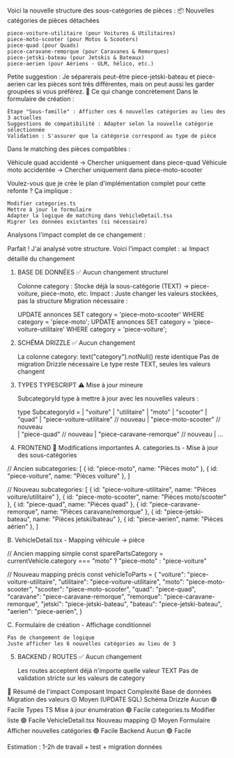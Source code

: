 
Voici la nouvelle structure des sous-catégories de pièces :
📦 Nouvelles catégories de pièces détachées

    piece-voiture-utilitaire (pour Voitures & Utilitaires)
    piece-moto-scooter (pour Motos & Scooters)
    piece-quad (pour Quads)
    piece-caravane-remorque (pour Caravanes & Remorques)
    piece-jetski-bateau (pour Jetskis & Bateaux)
    piece-aerien (pour Aériens - ULM, hélico, etc.)

Petite suggestion : Je séparerais peut-être piece-jetski-bateau et piece-aerien car les pièces sont très différentes, mais on peut aussi les garder groupées si vous préférez.
🔄 Ce qui change concrètement
Dans le formulaire de création :

    Étape "Sous-famille" : Afficher ces 6 nouvelles catégories au lieu des 3 actuelles
    Suggestions de compatibilité : Adapter selon la nouvelle catégorie sélectionnée
    Validation : S'assurer que la catégorie correspond au type de pièce

Dans le matching des pièces compatibles :

Véhicule quad accidenté → Chercher uniquement dans piece-quad
Véhicule moto accidentée → Chercher uniquement dans piece-moto-scooter

Voulez-vous que je crée le plan d'implémentation complet pour cette refonte ? Ça implique :

    Modifier categories.ts
    Mettre à jour le formulaire
    Adapter la logique de matching dans VehicleDetail.tsx
    Migrer les données existantes (si nécessaire)



 Analysons l'impact complet de ce changement :

Parfait ! J'ai analysé votre structure. Voici l'impact complet :
📊 Impact détaillé du changement
1. BASE DE DONNÉES ✅ Aucun changement structurel

    Colonne category : Stocke déjà la sous-catégorie (TEXT) → piece-voiture, piece-moto, etc.
    Impact : Juste changer les valeurs stockées, pas la structure
    Migration nécessaire :

    UPDATE annonces SET category = 'piece-moto-scooter' WHERE category = 'piece-moto';
    UPDATE annonces SET category = 'piece-voiture-utilitaire' WHERE category = 'piece-voiture';

2. SCHÉMA DRIZZLE ✅ Aucun changement

    La colonne category: text("category").notNull() reste identique
    Pas de migration Drizzle nécessaire
    Le type reste TEXT, seules les valeurs changent

3. TYPES TYPESCRIPT ⚠️ Mise à jour mineure

    SubcategoryId type à mettre à jour avec les nouvelles valeurs :

    type SubcategoryId = 
      | "voiture" | "utilitaire" | "moto" | "scooter" | "quad"
      | "piece-voiture-utilitaire"    // nouveau
      | "piece-moto-scooter"          // nouveau  
      | "piece-quad"                  // nouveau
      | "piece-caravane-remorque"     // nouveau
      | ...

4. FRONTEND 🔧 Modifications importantes
A. categories.ts - Mise à jour des sous-catégories

// Ancien
subcategories: [
  { id: "piece-moto", name: "Pièces moto" },
  { id: "piece-voiture", name: "Pièces voiture" },
]

// Nouveau
subcategories: [
  { id: "piece-voiture-utilitaire", name: "Pièces voiture/utilitaire" },
  { id: "piece-moto-scooter", name: "Pièces moto/scooter" },
  { id: "piece-quad", name: "Pièces quad" },
  { id: "piece-caravane-remorque", name: "Pièces caravane/remorque" },
  { id: "piece-jetski-bateau", name: "Pièces jetski/bateau" },
  { id: "piece-aerien", name: "Pièces aérien" },
]

B. VehicleDetail.tsx - Mapping véhicule → pièce

// Ancien mapping simple
const sparePartsCategory = 
  currentVehicle.category === "moto" ? "piece-moto" : "piece-voiture"

// Nouveau mapping précis
const vehicleToParts = {
  "voiture": "piece-voiture-utilitaire",
  "utilitaire": "piece-voiture-utilitaire",
  "moto": "piece-moto-scooter",
  "scooter": "piece-moto-scooter",
  "quad": "piece-quad",
  "caravane": "piece-caravane-remorque",
  "remorque": "piece-caravane-remorque",
  "jetski": "piece-jetski-bateau",
  "bateau": "piece-jetski-bateau",
  "aerien": "piece-aerien",
}

C. Formulaire de création - Affichage conditionnel

    Pas de changement de logique
    Juste afficher les 6 nouvelles catégories au lieu de 3

5. BACKEND / ROUTES ✅ Aucun changement

    Les routes acceptent déjà n'importe quelle valeur TEXT
    Pas de validation stricte sur les valeurs de category

📝 Résumé de l'impact
Composant	Impact	Complexité
Base de données	Migration des valeurs	🟡 Moyen (UPDATE SQL)
Schéma Drizzle	Aucun	🟢 Facile
Types TS	Mise à jour énumération	🟢 Facile
categories.ts	Modifier liste	🟢 Facile
VehicleDetail.tsx	Nouveau mapping	🟡 Moyen
Formulaire	Afficher nouvelles catégories	🟢 Facile
Backend	Aucun	🟢 Facile

Estimation : 1-2h de travail + test + migration données